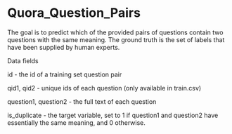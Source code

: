 # Quora_Question_Pairs

The goal is to predict which of the provided pairs of questions contain two questions with the same meaning. 
The ground truth is the set of labels that have been supplied by human experts. 

Data fields

id - the id of a training set question pair

qid1, qid2 - unique ids of each question (only available in train.csv)

question1, question2 - the full text of each question

is_duplicate - the target variable, set to 1 if question1 and question2 have essentially the same meaning, and 0 otherwise.
